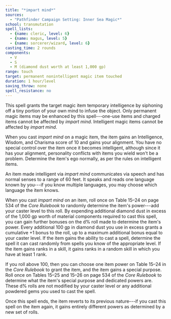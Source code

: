 ```yaml
---
title: "*impart mind*"
sources:
  - "Pathfinder Campaign Setting: Inner Sea Magic*"
school: transmutation
spell_lists:
  - {name: cleric, level: 6}
  - {name: magus, level: 5}
  - {name: sorcerer/wizard, level: 6}
casting_time: 2 rounds
components:
  - V
  - S
  - M (diamond dust worth at least 1,000 gp)
range: touch
target: permanent nonintelligent magic item touched
duration: 1 hour/level
saving_throw: none
spell_resistance: no
---
```


This spell grants the target magic item temporary intelligence by siphoning off a tiny portion of your own mind to infuse the object. Only permanent magic items may be enhanced by this spell---one-use items and charged items cannot be affected by *impart mind*. Intelligent magic items cannot be affected by *impart mind*.

When you cast *impart mind* on a magic item, the item gains an Intelligence, Wisdom, and Charisma score of 10 and gains your alignment. You have no special control over the item once it becomes intelligent, although since it has your alignment, personality conflicts with items you wield won't be a problem. Determine the item's ego normally, as per the rules on intelligent items.

An item made intelligent via *impart mind* communicates via speech and has normal senses to a range of 60 feet. It speaks and reads one language known by you---if you know multiple languages, you may choose which language the item knows.

When you cast *impart mind* on an item, roll once on Table 15–24 on page 534 of the *Core Rulebook* to randomly determine the item's power---add your caster level to this roll. By expending additional diamond dust in excess of the 1,000 gp worth of material components required to cast this spell, you can gain further bonuses on the d% roll made to determine the item's power. Every additional 100 gp in diamond dust you use in excess grants a cumulative +1 bonus to the roll, up to a maximum additional bonus equal to your caster level. If the item gains the ability to cast a spell, determine the spell it can cast randomly from spells you know of the appropriate level. If the item gains ranks in a skill, it gains ranks in a random skill in which you have at least 1 rank.

If you roll above 100, then you can choose one item power on Table 15–24 in the *Core Rulebook* to grant the item, and the item gains a special purpose. Roll once on Tables 15–25 and 15–26 on page 534 of the *Core Rulebook* to determine what the item's special purpose and dedicated powers are. These d% rolls are not modified by your caster level or any additional powdered gems you used to cast the spell.

Once this spell ends, the item reverts to its previous nature---if you cast this spell on the item again, it gains entirely different powers as determined by a new set of rolls.
